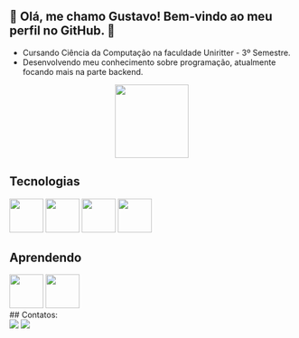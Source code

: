 ## 🔸 Olá, me chamo Gustavo! Bem-vindo ao meu perfil no GitHub. 🔸

- Cursando Ciência da Computação na faculdade Uniritter - 3º Semestre.
- Desenvolvendo meu conhecimento sobre programação, atualmente focando mais na parte backend.

<div align = "center">
  <img src="https://tenor.com/pt-BR/view/peppo-dance-programming-gif-20353294.gif" width = 130px > 
</div>


## Tecnologias
<div>
<img src="https://cdn.jsdelivr.net/gh/devicons/devicon@latest/icons/html5/html5-original.svg" width = 60px />
<img src="https://cdn.jsdelivr.net/gh/devicons/devicon@latest/icons/css3/css3-original.svg"  width = 60px/>
<img src="https://cdn.jsdelivr.net/gh/devicons/devicon@latest/icons/nodejs/nodejs-plain-wordmark.svg" width = 60px />
<img src="https://cdn.jsdelivr.net/gh/devicons/devicon@latest/icons/javascript/javascript-original.svg" width = 60px />
</div>

## Aprendendo
<div>
<img src="https://cdn.jsdelivr.net/gh/devicons/devicon@latest/icons/express/express-original.svg" width = 60px />
<img src="https://cdn.jsdelivr.net/gh/devicons/devicon@latest/icons/firebase/firebase-original.svg" width = 60px />
</div>      
## Contatos:

<div>
<a href="https://instagram.com/gustacamargooo" target="_blank"><img loading="lazy" src="https://img.shields.io/badge/-Instagram-%23E4405F?style=for-the-badge&logo=instagram&logoColor=white" target="_blank"></a>
<a href="https://www.linkedin.com/in/gustavo-camargo-ba2385302/" target="_blank"><img loading="lazy" src="https://img.shields.io/badge/-LinkedIn-%230077B5?style=for-the-badge&logo=linkedin&logoColor=white" target="_blank"></a>   
</div>
